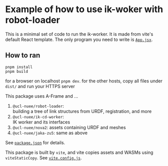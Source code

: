 # Example of how to use ik-woker with robot-loader

This is a minimal set of code to run the ik-worker.
It is made from vite's default React template.
The only program you need to write is [`App.jsx`](./src/App.jsx).

## How to ran
```
pnpm install
pnpm build
```
for a browser on localhost `pnpm dev`. 
for the other hosts, copy all files under `dist/` and run your HTTPS server

This package uses A-Frame and ...
1. `@ucl-nuee/robot-loader`:  
   building a tree of link structures from URDF, registration, and more
2. `@ucl-nuee/ik-cd-worker`:  
   IK worker and its interfaces
3. `@ucl-nuee/nova2`: assets containing URDF and meshes
4. `@ucl-nuee/jaka-zu5`: same as above

See [`package.json`](./package.json) for details.

This package is built by `vite`, and vite copies assets and WASMs using `viteStaticCopy`.
See [`vite.config.js`](./vite.config.js).
